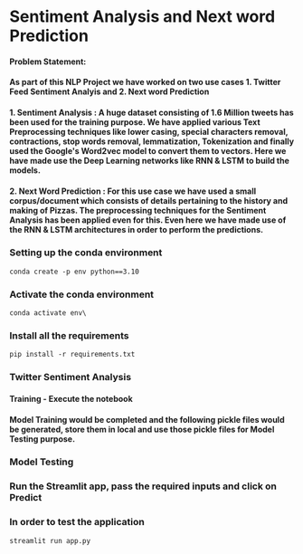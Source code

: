 # Sentiment Analysis and Next word Prediction

#### Problem Statement:
#### As part of this NLP Project we have worked on two use cases 1. Twitter Feed Sentiment Analyis and 2. Next word Prediction

#### 1. Sentiment Analysis : A huge dataset consisting of 1.6 Million tweets has been used for the training purpose. We have applied various Text Preprocessing techniques like lower casing, special characters removal, contractions, stop words removal, lemmatization, Tokenization and finally used the Google's Word2vec model to convert them to vectors. Here we have made use the Deep Learning networks like RNN & LSTM to build the models. 

#### 2. Next Word Prediction : For this use case we have used a small corpus/document which consists of details pertaining to the history and making of Pizzas. The preprocessing techniques for the Sentiment Analysis has been applied even for this. Even here we have made use of the RNN & LSTM architectures in order to perform the predictions.  

### Setting up the conda environment 
```conda create -p env python==3.10```

### Activate the conda environment
```conda activate env\```

### Install all the requirements 
```pip install -r requirements.txt```

### Twitter Sentiment Analysis 
#### Training - Execute the notebook  
#### Model Training would be completed and the following pickle files would be generated, store them in local and use those pickle files for Model Testing purpose.

### Model Testing 
### Run the Streamlit app, pass the required inputs and click on Predict
### In order to test the application
```streamlit run app.py```

